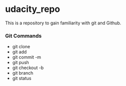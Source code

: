 # udacity_repo
This is a repository to gain familiarity with git and Github.

### Git Commands
* git clone
* git add
* git commit -m
* git push
* git checkout -b
* git branch
* git status